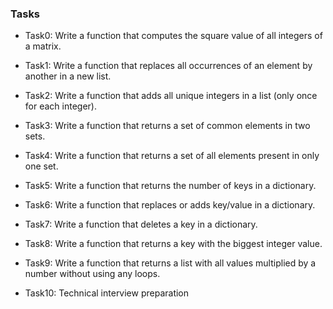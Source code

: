 ### Tasks

- Task0: Write a function that computes the square value of all integers of a matrix.

- Task1: Write a function that replaces all occurrences of an element by another in a new list.

- Task2: Write a function that adds all unique integers in a list (only once for each integer).

- Task3: Write a function that returns a set of common elements in two sets.

- Task4: Write a function that returns a set of all elements present in only one set.

- Task5: Write a function that returns the number of keys in a dictionary.

- Task6: Write a function that replaces or adds key/value in a dictionary.

- Task7: Write a function that deletes a key in a dictionary.

- Task8: Write a function that returns a key with the biggest integer value.

- Task9: Write a function that returns a list with all values multiplied by a number without using any loops.

- Task10: Technical interview preparation
